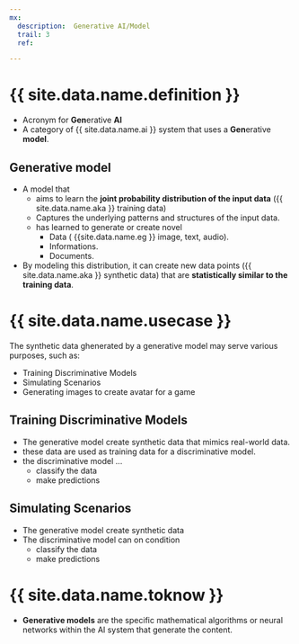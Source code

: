 ```yaml
---
mx:
  description:  Generative AI/Model
  trail: 3
  ref:

---
```


# {{ site.data.name.definition }}
- Acronym for **Gen**erative **AI**
- A category of {{ site.data.name.ai }} system that uses a **Gen**erative **model**.

## Generative model
- A model that 
  - aims to learn the **joint probability distribution of the input data** ({{ site.data.name.aka }} training data)
  - Captures the underlying patterns and structures of the input data. 
  - has learned to generate or create novel
    - Data ( {{site.data.name.eg }} image, text, audio).
    - Informations.
    - Documents.
- By modeling this distribution, it can create new data points ({{ site.data.name.aka }} synthetic data) that are **statistically similar to the training data**.



# {{ site.data.name.usecase }}
The synthetic data ghenerated by a generative model may serve various purposes, such as:
  - Training Discriminative Models
  - Simulating Scenarios
  - Generating images to create avatar for a game

## Training Discriminative Models
- The generative model create synthetic data that mimics real-world data.
- these data are used as training data for a discriminative model.
- the discriminative model ...
  - classify the data
  - make predictions

## Simulating Scenarios
- The generative model create synthetic data
- The discriminative model can on condition
  - classify the data
  - make predictions

# {{ site.data.name.toknow }}
- **Generative models** are the specific mathematical algorithms or neural networks within the AI system that generate the content.
